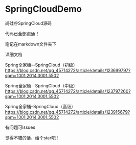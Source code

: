 # SpringCloudDemo
尚硅谷SpringCloud源码

代码已全部跑通！

笔记在markdown文件夹下

详细文档

Spring全家桶--SpringCloud（初级）
https://blog.csdn.net/qq_45714272/article/details/123699797?spm=1001.2014.3001.5502


Spring全家桶--SpringCloud（中级）
https://blog.csdn.net/qq_45714272/article/details/123797260?spm=1001.2014.3001.5502


Spring全家桶–SpringCloud（高级）
https://blog.csdn.net/qq_45714272/article/details/123915679?spm=1001.2014.3001.5502

有问题可Issues

觉得不错的话，给个star吧！
